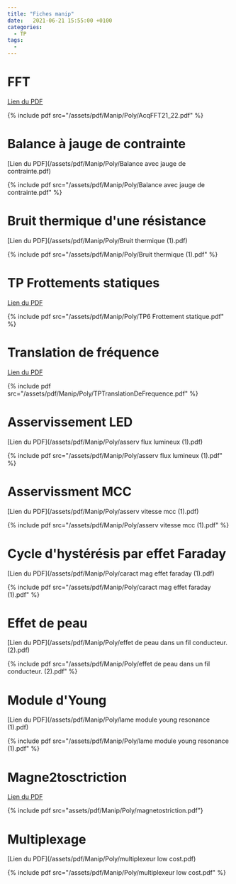 ```yaml
---
title: "Fiches manip"
date:   2021-06-21 15:55:00 +0100
categories:
  - TP
tags:
  - 
---
```


# FFT

[Lien du PDF](/assets/pdf/Manip/Poly/AcqFFT21_22.pdf)

{% include pdf src="/assets/pdf/Manip/Poly/AcqFFT21_22.pdf" %}

# Balance à jauge de contrainte

[Lien du PDF](/assets/pdf/Manip/Poly/Balance avec jauge de contrainte.pdf)

{% include pdf src="/assets/pdf/Manip/Poly/Balance avec jauge de contrainte.pdf" %}

# Bruit thermique d'une résistance

[Lien du PDF](/assets/pdf/Manip/Poly/Bruit thermique (1).pdf)

{% include pdf src="/assets/pdf/Manip/Poly/Bruit thermique (1).pdf" %}

# TP Frottements statiques

[Lien du PDF](/https://fr.scribd.com/document/74758384/TP6-Frottement-statique)

{% include pdf src="/assets/pdf/Manip/Poly/TP6 Frottement statique.pdf" %}

# Translation de fréquence

[Lien du PDF](/assets/pdf/Manip/Poly/TPTranslationDeFrequence.pdf)

{% include pdf src="/assets/pdf/Manip/Poly/TPTranslationDeFrequence.pdf" %}

# Asservissement LED

[Lien du PDF](/assets/pdf/Manip/Poly/asserv flux lumineux (1).pdf)

{% include pdf src="/assets/pdf/Manip/Poly/asserv flux lumineux (1).pdf" %}

# Asservissment MCC

[Lien du PDF](/assets/pdf/Manip/Poly/asserv vitesse mcc (1).pdf)

{% include pdf src="/assets/pdf/Manip/Poly/asserv vitesse mcc (1).pdf" %}

# Cycle d'hystérésis par effet Faraday

[Lien du PDF](/assets/pdf/Manip/Poly/caract mag effet faraday (1).pdf)

{% include pdf src="/assets/pdf/Manip/Poly/caract mag effet faraday (1).pdf" %}

# Effet de peau

[Lien du PDF](/assets/pdf/Manip/Poly/effet de peau dans un fil conducteur. (2).pdf)

{% include pdf src="/assets/pdf/Manip/Poly/effet de peau dans un fil conducteur. (2).pdf" %}

# Module d'Young

[Lien du PDF](/assets/pdf/Manip/Poly/lame module young resonance (1).pdf)

{% include pdf src="/assets/pdf/Manip/Poly/lame module young resonance (1).pdf" %}

# Magne2tosctriction

[Lien du PDF](/assets/pdf/Manip/Poly/magnetostriction.pdf)

{% include pdf src="assets/pdf/Manip/Poly/magnetostriction.pdf"}

# Multiplexage

[Lien du PDF](/assets/pdf/Manip/Poly/multiplexeur low cost.pdf)

{% include pdf src="/assets/pdf/Manip/Poly/multiplexeur low cost.pdf" %}
